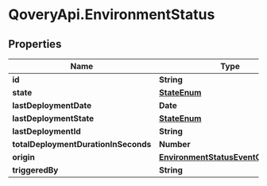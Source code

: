 # QoveryApi.EnvironmentStatus

## Properties

Name | Type | Description | Notes
------------ | ------------- | ------------- | -------------
**id** | **String** |  | 
**state** | [**StateEnum**](StateEnum.md) |  | 
**lastDeploymentDate** | **Date** |  | [optional] 
**lastDeploymentState** | [**StateEnum**](StateEnum.md) |  | 
**lastDeploymentId** | **String** |  | [optional] 
**totalDeploymentDurationInSeconds** | **Number** |  | [optional] 
**origin** | [**EnvironmentStatusEventOriginEnum**](EnvironmentStatusEventOriginEnum.md) |  | [optional] 
**triggeredBy** | **String** |  | [optional] 



